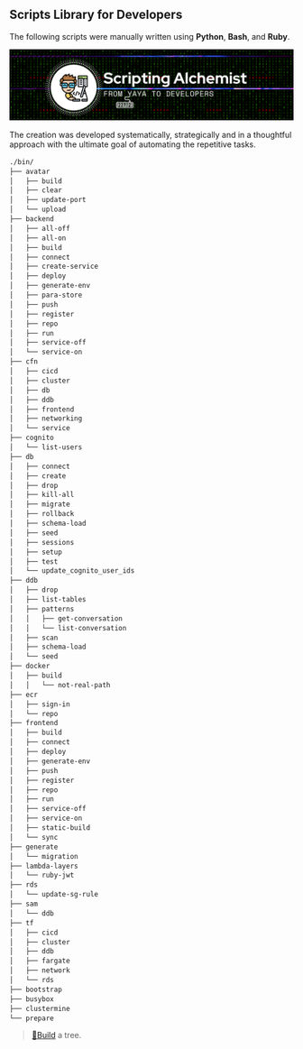 
## Scripts Library for Developers


The following scripts were manually written using **Python**, **Bash**, and **Ruby**. 

<img src="bin-dir-banner-v2.png">

The creation was developed systematically, strategically and in a thoughtful approach with the ultimate goal of automating the repetitive tasks.


```sh
./bin/
├── avatar
│   ├── build
│   ├── clear
│   ├── update-port
│   └── upload
├── backend
│   ├── all-off
│   ├── all-on
│   ├── build
│   ├── connect
│   ├── create-service
│   ├── deploy
│   ├── generate-env
│   ├── para-store
│   ├── push
│   ├── register
│   ├── repo
│   ├── run
│   ├── service-off
│   └── service-on
├── cfn
│   ├── cicd
│   ├── cluster
│   ├── db
│   ├── ddb
│   ├── frontend
│   ├── networking
│   └── service
├── cognito
│   └── list-users
├── db
│   ├── connect
│   ├── create
│   ├── drop
│   ├── kill-all
│   ├── migrate
│   ├── rollback
│   ├── schema-load
│   ├── seed
│   ├── sessions
│   ├── setup
│   ├── test
│   └── update_cognito_user_ids
├── ddb
│   ├── drop
│   ├── list-tables
│   ├── patterns
│   │   ├── get-conversation
│   │   └── list-conversation
│   ├── scan
│   ├── schema-load
│   └── seed
├── docker
│   ├── build
│   │   └── not-real-path
├── ecr
│   ├── sign-in
│   └── repo
├── frontend
│   ├── build
│   ├── connect
│   ├── deploy
│   ├── generate-env
│   ├── push
│   ├── register
│   ├── repo
│   ├── run
│   ├── service-off
│   ├── service-on
│   ├── static-build
│   └── sync
├── generate
│   └── migration
├── lambda-layers
│   └── ruby-jwt
├── rds
│   └── update-sg-rule
├── sam
│   └── ddb
├── tf
│   ├── cicd
│   ├── cluster
│   ├── ddb
│   ├── fargate
│   ├── network
│   └── rds
├── bootstrap
├── busybox
├── clustermine
└── prepare
```

> [🌳Build](../aws/README.md#lets-talk-about-trees) a tree.
